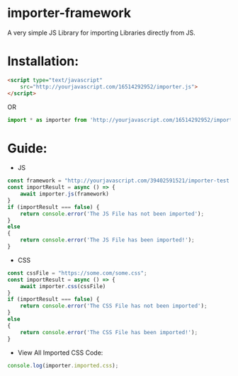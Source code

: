 # importer-framework

A very simple JS Library for importing Libraries directly from JS.  

# Installation:
```html
<script type="text/javascript"
    src="http://yourjavascript.com/16514292952/importer.js">
</script>
```
OR
```js
import * as importer from 'http://yourjavascript.com/16514292952/importer.js';
```
# Guide:
- JS  
```js
const framework = "http://yourjavascript.com/39402591521/importer-test.js";
const importResult = async () => {
    await importer.js(framework)
}
if (importResult === false) {
    return console.error('The JS File has not been imported');
}
else
{
    return console.error('The JS File has been imported!');
}
```
- CSS
```js
const cssFile = "https://some.com/some.css";
const importResult = async () => {
    await importer.css(cssFile)
}
if (importResult === false) {
    return console.error('The CSS File has not been imported');
}
else
{
    return console.error('The CSS File has been imported!');
}
```

- View All Imported CSS Code:
```js
console.log(importer.imported.css);
```
